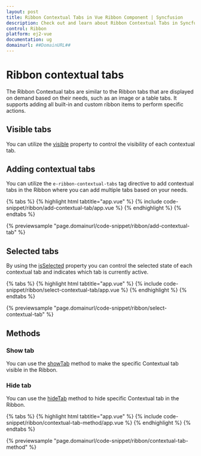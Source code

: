 ```yaml
---
layout: post
title: Ribbon Contextual Tabs in Vue Ribbon Component | Syncfusion
description: Check out and learn about Ribbon Contextual Tabs in Syncfusion Ribbon Vue Component of Syncfusion Essential JS 2 and more.
control: Ribbon
platform: ej2-vue
documentation: ug
domainurl: ##DomainURL##
---
```


# Ribbon contextual tabs

The Ribbon Contextual tabs are similar to the Ribbon tabs that are displayed on demand based on their needs, such as an image or a table tabs. It supports adding all built-in and custom ribbon items to perform specific actions.

## Visible tabs

You can utilize the [visible](https://ej2.syncfusion.com/vue/documentation/api/ribbon/ribbonContextualTabSettings/#visible) property to control the visibility of each contextual tab.

## Adding contextual tabs

You can utilize the `e-ribbon-contextual-tabs` tag directive to add contextual tabs in the Ribbon where you can add multiple tabs based on your needs.

{% tabs %}
{% highlight html tabtitle="app.vue" %}
{% include code-snippet/ribbon/add-contextual-tab/app.vue %}
{% endhighlight %}
{% endtabs %}
        
{% previewsample "page.domainurl/code-snippet/ribbon/add-contextual-tab" %}

## Selected tabs

By using the [isSelected](https://ej2.syncfusion.com/vue/documentation/api/ribbon/ribbonContextualTabSettings/#isselected) property you can control the selected state of each contextual tab and indicates which tab is currently active.

{% tabs %}
{% highlight html tabtitle="app.vue" %}
{% include code-snippet/ribbon/select-contextual-tab/app.vue %}
{% endhighlight %}
{% endtabs %}
        
{% previewsample "page.domainurl/code-snippet/ribbon/select-contextual-tab" %}

## Methods

### Show tab

You can use the [showTab](https://ej2.syncfusion.com/vue/documentation/api/ribbon/#showtab) method to make the specific Contextual tab visible in the Ribbon.

### Hide tab

You can use the [hideTab](https://ej2.syncfusion.com/vue/documentation/api/ribbon/#hidetab) method to hide specific Contextual tab in the Ribbon.

{% tabs %}
{% highlight html tabtitle="app.vue" %}
{% include code-snippet/ribbon/contextual-tab-method/app.vue %}
{% endhighlight %}
{% endtabs %}
        
{% previewsample "page.domainurl/code-snippet/ribbon/contextual-tab-method" %}
